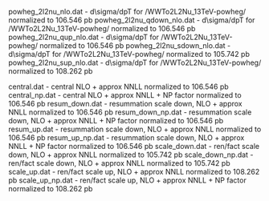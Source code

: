 powheg_2l2nu_nlo.dat - d\sigma/dpT for /WWTo2L2Nu_13TeV-powheg/ normalized to 106.546 pb
powheg_2l2nu_qdown_nlo.dat - d\sigma/dpT for /WWTo2L2Nu_13TeV-powheg/ normalized to 106.546 pb
powheg_2l2nu_qup_nlo.dat - d\sigma/dpT for /WWTo2L2Nu_13TeV-powheg/ normalized to 106.546 pb
powheg_2l2nu_sdown_nlo.dat - d\sigma/dpT for /WWTo2L2Nu_13TeV-powheg/ normalized to 105.742 pb
powheg_2l2nu_sup_nlo.dat - d\sigma/dpT for /WWTo2L2Nu_13TeV-powheg/ normalized to 108.262 pb


central.dat - central NLO + approx NNLL normalized to 106.546 pb
central_np.dat - central NLO + approx NNLL + NP factor normalized to 106.546 pb
resum_down.dat - resummation scale down, NLO + approx NNLL normalized to 106.546 pb
resum_down_np.dat - resummation scale down, NLO + approx NNLL + NP factor normalized to 106.546 pb
resum_up.dat - resummation scale down, NLO + approx NNLL normalized to 106.546 pb
resum_up_np.dat - resummation scale down, NLO + approx NNLL + NP factor normalized to 106.546 pb
scale_down.dat - ren/fact scale down, NLO + approx NNLL normalized to 105.742 pb
scale_down_np.dat - ren/fact scale down, NLO + approx NNLL normalized to 105.742 pb
scale_up.dat - ren/fact scale up, NLO + approx NNLL normalized to 108.262 pb
scale_up_np.dat - ren/fact scale up, NLO + approx NNLL + NP factor normalized to 108.262 pb
